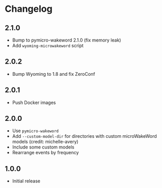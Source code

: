 # Changelog

## 2.1.0

- Bump to pymicro-wakeword 2.1.0 (fix memory leak)
- Add `wyoming-microwakeword` script

## 2.0.2

- Bump Wyoming to 1.8 and fix ZeroConf

## 2.0.1

- Push Docker images

## 2.0.0

- Use `pymicro-wakeword`
- Add `--custom-model-dir` for directories with custom microWakeWord models (credit: michelle-avery)
- Include some custom models
- Rearrange events by frequency

## 1.0.0

- Initial release

